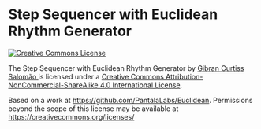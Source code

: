 # Step Sequencer with Euclidean Rhythm Generator

<a rel="license" href="http://creativecommons.org/licenses/by-nc-sa/4.0/"><img alt="Creative Commons License" style="border-width:0" src="https://i.creativecommons.org/l/by-nc-sa/4.0/88x31.png" /></a>

The Step Sequencer with Euclidean Rhythm Generator by 
<a rel="site" href="https://www.facebook.com/pantalalabs/">
Gibran Curtiss Salomão
</a> is licensed under a <a rel="license" href="http://creativecommons.org/licenses/by-nc-sa/4.0/">Creative Commons Attribution-NonCommercial-ShareAlike 4.0 International License</a>.

Based on a work at https://github.com/PantalaLabs/Euclidean.
Permissions beyond the scope of this license may be available at https://creativecommons.org/licenses/
